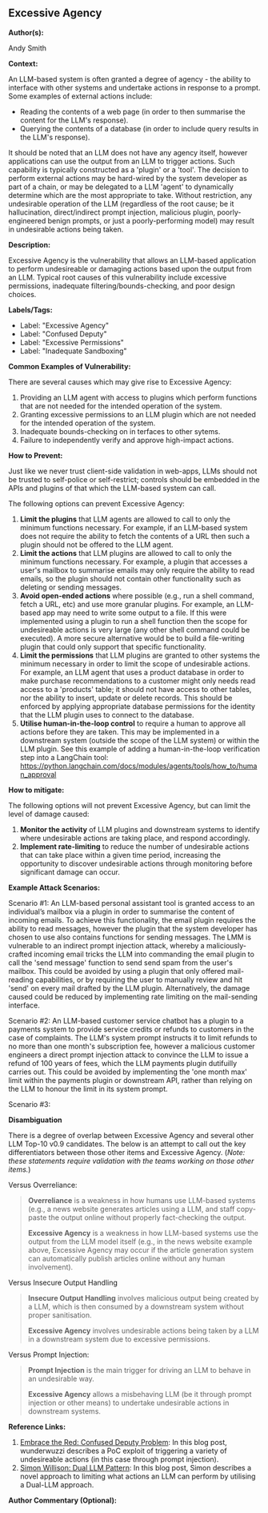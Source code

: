 ## Excessive Agency

**Author(s):**

Andy Smith

**Context:**

An LLM-based system is often granted a degree of agency - the ability to interface with other systems and undertake actions in response to a prompt. Some examples of external actions include:
 - Reading the contents of a web page (in order to then summarise the content for the LLM's response).
 - Querying the contents of a database (in order to include query results in the LLM's response).

It should be noted that an LLM does not have any agency itself, however applications can use the output from an LLM to trigger actions. Such capability is typically constructed as a 'plugin' or a 'tool'. The decision to perform external actions may be hard-wired by the system developer as part of a chain, or may be delegated to a LLM 'agent' to dynamically determine which are the most appropriate to take. Without restriction, any undesirable operation of the LLM (regardless of the root cause; be it hallucination, direct/indirect prompt injection, malicious plugin, poorly-engineered benign prompts, or just a poorly-performing model) may result in undesirable actions being taken.

**Description:**

Excessive Agency is the vulnerability that allows an LLM-based application to perform undesireable or damaging actions based upon the output from an LLM. Typical root causes of this vulnerability include excessive permissions, inadequate filtering/bounds-checking, and poor design choices.

**Labels/Tags:**

- Label: "Excessive Agency"
- Label: "Confused Deputy"
- Label: "Excessive Permissions"
- Label: "Inadequate Sandboxing"

**Common Examples of Vulnerability:**

There are several causes which may give rise to Excessive Agency:

1. Providing an LLM agent with access to plugins which perform functions that are not needed for the intended operation of the system.
2. Granting excessive permissions to an LLM plugin which are not needed for the intended operation of the system.
3. Inadequate bounds-checking on in terfaces to other sytems.
4. Failure to independently verify and approve high-impact actions.

**How to Prevent:**

Just like we never trust client-side validation in web-apps, LLMs should not be trusted to self-police or self-restrict; controls should be embedded in the APIs and plugins of that which the LLM-based system can call.

The following options can prevent Excessive Agency:

1. **Limit the plugins** that LLM agents are allowed to call to only the minimum functions necessary. For example, if an LLM-based system does not require the ability to fetch the contents of a URL then such a plugin should not be offered to the LLM agent.
2. **Limit the actions** that LLM plugins are allowed to call to only the minimum functions necessary. For example, a plugin that accesses a user's mailbox to summarise emails may only require the ability to read emails, so the plugin should not contain other functionality such as deleting or sending messages.
3. **Avoid open-ended actions** where possible (e.g., run a shell command, fetch a URL, etc) and use more granular plugins. For example, an LLM-based app may need to write some output to a file. If this were implemented using a plugin to run a shell function then the scope for undesireable actions is very large (any other shell command could be executed). A more secure alternative would be to build a file-writing plugin that could only support that specific functionality.
4. **Limit the permissions** that LLM plugins are granted to other systems the minimum necessary in order to limit the scope of undesirable actions. For example, an LLM agent that uses a product database in order to make purchase recommendations to a customer might only needs read access to a 'products' table; it should not have access to other tables, nor the ability to insert, update or delete records. This should be enforced by applying appropriate database permissions for the identity that the LLM plugin uses to connect to the database.
5. **Utilise human-in-the-loop control** to require a human to approve all actions before they are taken. This may be implemented in a downstream system (outside the scope of the LLM system) or within the LLM plugin. See this example of adding a human-in-the-loop verification step into a LangChain tool: https://python.langchain.com/docs/modules/agents/tools/how_to/human_approval

**How to mitigate:**

The following options will not prevent Excessive Agency, but can limit the level of damage caused:

1. **Monitor the activity** of LLM plugins and downstream systems to identify where undesirable actions are taking place, and respond accordingly.
2. **Implement rate-limiting** to reduce the number of undesirable actions that can take place within a given time period, increasing the opportunity to discover undesirable actions through monitoring before significant damage can occur.

**Example Attack Scenarios:**

Scenario #1: An LLM-based personal assistant tool is granted access to an individual’s mailbox via a plugin in order to summarise the content of incoming emails. To achieve this functionality, the email plugin requires the ability to read messages, however the plugin that the system developer has chosen to use also contains functions for sending messages. The LMM is vulnerable to an indirect prompt injection attack, whereby a maliciously-crafted incoming email tricks the LLM into commanding the email plugin to call the 'send message' function to send send spam from the user's mailbox. This could be avoided by using a plugin that only offered mail-reading capabilities, or by requiring the user to manually review and hit 'send' on every mail drafted by the LLM plugin. Alternatively, the damage caused could be reduced by implementing rate limiting on the mail-sending interface.

Scenario #2: An LLM-based customer service chatbot has a plugin to a payments system to provide service credits or refunds to customers in the case of complaints. The LLM's system prompt instructs it to limit refunds to no more than one month's subscription fee, however a malicious customer engineers a direct prompt injection attack to convince the LLM to issue a refund of 100 years of fees, which the LLM payments plugin dutifuilly carries out. This could be avoided by implementing the 'one month max' limit within the payments plugin or downstream API, rather than relying on the LLM to honour the limit in its system prompt.

Scenario #3: 

**Disambiguation**

There is a degree of overlap between Excessive Agency and several other LLM Top-10 v0.9 candidates. The below is an attempt to call out the key differentiators between those other items and Excessive Agency. (_Note: these statements require validation with the teams working on those other items._)

Versus Overreliance:
> **Overreliance** is a weakness in how humans use LLM-based systems (e.g., a news website generates articles using a LLM, and staff copy-paste the output online without properly fact-checking the output.
> 
> **Excessive Agency** is a weakness in how LLM-based systems use the output from the LLM model itself (e.g., in the news website example above, Excessive Agency may occur if the article generation system can automatically publish articles online without any human involvement).

Versus Insecure Output Handling
> **Insecure Output Handling** involves malicious output being created by a LLM, which is then consumed by a downstream system without proper sanitisation.
> 
> **Excessive Agency** involves undesirable actions being taken by a LLM in a downstream system due to excessive permissions.

Versus Prompt Injection:
> **Prompt Injection** is the main trigger for driving an LLM to behave in an undesirable way.
>
> **Excessive Agency** allows a misbehaving LLM (be it through prompt injection or other means) to undertake undesirable actions in downstream systems.

**Reference Links:**

1. [Embrace the Red: Confused Deputy Problem](https://embracethered.com/blog/posts/2023/chatgpt-cross-plugin-request-forgery-and-prompt-injection./): In this blog post, wunderwuzzi describes a PoC exploit of triggering a variety of undesireable actions (in this case through prompt injection).
2. [Simon Willison: Dual LLM Pattern](https://simonwillison.net/2023/Apr/25/dual-llm-pattern/): In this blog post, Simon describes a novel approach to limiting what actions an LLM can perform by utilising a Dual-LLM approach.

**Author Commentary (Optional):**

